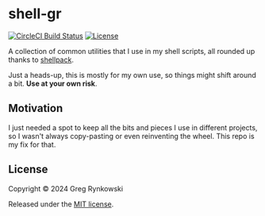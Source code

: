 # shell-gr

[![CircleCI Build Status][ci-build-badge]][ci-build]
[![License][license-badge]][license]

A collection of common utilities that I use in my shell scripts,
all rounded up thanks to [shellpack](https://github.com/rynkowsg/shellpack).

Just a heads-up, this is mostly for my own use, so things might shift around a bit.
**Use at your own risk**.

## Motivation

I just needed a spot to keep all the bits and pieces I use in different projects,
so I wasn't always copy-pasting or even reinventing the wheel.
This repo is my fix for that.

## License

Copyright © 2024 Greg Rynkowski

Released under the [MIT license][license].

[ci-build-badge]: https://circleci.com/gh/rynkowsg/shell-gr.svg?style=shield "CircleCI Build Status"
[ci-build]: https://circleci.com/gh/rynkowsg/shell-gr
[license-badge]: https://img.shields.io/badge/license-MIT-lightgrey.svg
[license]: https://raw.githubusercontent.com/rynkowsg/shell-gr/main/LICENSE
